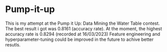 # Pump-it-up
This is my attempt at the Pump it Up: Data Mining the Water Table contest. The best result i got was 0.8161 (accuracy rate). At the moment, the highest accuracy rate is 0.8294 (recorded at 16/03/2023)
Feature engineering and hyperparameter-tuning could be improved in the future to achive better resutls.
